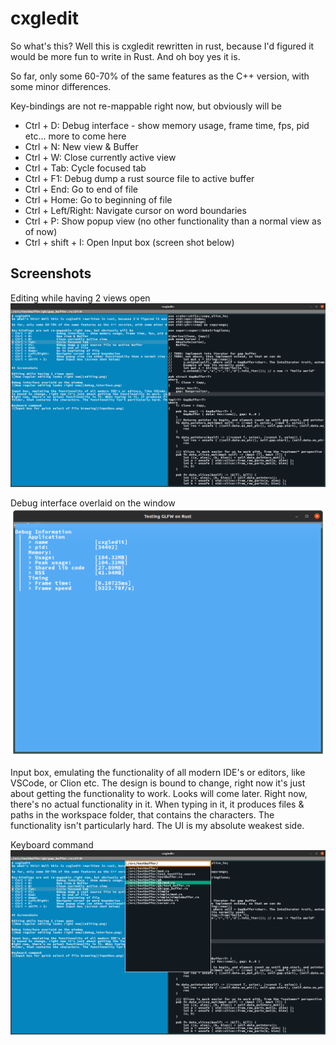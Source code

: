 # cxgledit
So what's this? Well this is cxgledit rewritten in rust, because I'd figured it would be more fun to write in Rust. And oh boy yes it is.

So far, only some 60-70% of the same features as the C++ version, with some minor differences.


Key-bindings are not re-mappable right now, but obviously will be
- Ctrl + D:             Debug interface - show memory usage, frame time, fps, pid etc... more to come here
- Ctrl + N:             New view & Buffer
- Ctrl + W:             Close currently active view
- Ctrl + Tab:           Cycle focused tab
- Ctrl + F1:            Debug dump a rust source file to active buffer
- Ctrl + End:           Go to end of file
- Ctrl + Home:          Go to beginning of file
- Ctrl + Left/Right:    Navigate cursor on word boundaries
- Ctrl + P:             Show popup view (no other functionality than a normal view as of now)
- Ctrl + shift + I:     Open Input box (screen shot below)


## Screenshots

Editing while having 2 views open
![How regular editing looks right now](editing.png)

Debug interface overlaid on the window
![How regular editing looks right now](debug_interface.png)

Input box, emulating the functionality of all modern IDE's or editors, like VSCode, or Clion etc. The design
is bound to change, right now it's just about getting the functionality to work. Looks will come later.
Right now, there's no actual functionality in it. When typing in it, it produces files & paths in the workspace
folder, that contains the characters. The functionality isn't particularly hard. The UI is my absolute weakest side.

Keyboard command
![Input box for quick select of file browsing](example.png)